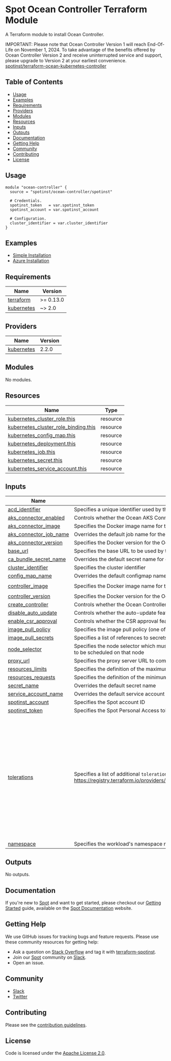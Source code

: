 # Spot Ocean Controller Terraform Module

A Terraform module to install Ocean Controller.

IMPORTANT: Please note that Ocean Controller Version 1 will reach End-Of-Life on November 1, 2024. To take advantage of the benefits offered by Ocean Controller Version 2 and receive uninterrupted service and support, please upgrade to Version 2 at your earliest convenience. [spotinst/terraform-ocean-kubernetes-controller ](https://registry.terraform.io/modules/spotinst/kubernetes-controller/ocean)

## Table of Contents

- [Usage](#usage)
- [Examples](#examples)
- [Requirements](#requirements)
- [Providers](#providers)
- [Modules](#modules)
- [Resources](#resources)
- [Inputs](#inputs)
- [Outputs](#outputs)
- [Documentation](#documentation)
- [Getting Help](#getting-help)
- [Community](#community)
- [Contributing](#contributing)
- [License](#license)

## Usage

```hcl
module "ocean-controller" {
  source = "spotinst/ocean-controller/spotinst"

  # Credentials.
  spotinst_token   = var.spotinst_token
  spotinst_account = var.spotinst_account

  # Configuration.
  cluster_identifier = var.cluster_identifier
}
```

## Examples

- [Simple Installation](https://github.com/spotinst/terraform-spotinst-ocean-controller/tree/master/examples/simple-installation)
- [Azure Installation](https://github.com/spotinst/terraform-spotinst-ocean-controller/tree/master/examples/azure-installation)

<!-- BEGINNING OF PRE-COMMIT-TERRAFORM DOCS HOOK -->
## Requirements

| Name | Version |
|------|---------|
| <a name="requirement_terraform"></a> [terraform](#requirement\_terraform) | >= 0.13.0 |
| <a name="requirement_kubernetes"></a> [kubernetes](#requirement\_kubernetes) | ~> 2.0 |

## Providers

| Name | Version |
|------|---------|
| <a name="provider_kubernetes"></a> [kubernetes](#provider\_kubernetes) | 2.2.0 |

## Modules

No modules.

## Resources

| Name | Type |
|------|------|
| [kubernetes_cluster_role.this](https://registry.terraform.io/providers/hashicorp/kubernetes/latest/docs/resources/cluster_role) | resource |
| [kubernetes_cluster_role_binding.this](https://registry.terraform.io/providers/hashicorp/kubernetes/latest/docs/resources/cluster_role_binding) | resource |
| [kubernetes_config_map.this](https://registry.terraform.io/providers/hashicorp/kubernetes/latest/docs/resources/config_map) | resource |
| [kubernetes_deployment.this](https://registry.terraform.io/providers/hashicorp/kubernetes/latest/docs/resources/deployment) | resource |
| [kubernetes_job.this](https://registry.terraform.io/providers/hashicorp/kubernetes/latest/docs/resources/job) | resource |
| [kubernetes_secret.this](https://registry.terraform.io/providers/hashicorp/kubernetes/latest/docs/resources/secret) | resource |
| [kubernetes_service_account.this](https://registry.terraform.io/providers/hashicorp/kubernetes/latest/docs/resources/service_account) | resource |

## Inputs

| Name | Description | Type | Default                                                                                                                                                                                                                                                                                                                                                                                                                                | Required |
|------|-------------|------|----------------------------------------------------------------------------------------------------------------------------------------------------------------------------------------------------------------------------------------------------------------------------------------------------------------------------------------------------------------------------------------------------------------------------------------|:--------:|
| <a name="input_acd_identifier"></a> [acd\_identifier](#input\_acd\_identifier) | Specifies a unique identifier used by the Ocean AKS Connector when importing an AKS cluster | `string` | `null`                                                                                                                                                                                                                                                                                                                                                                                                                                 | no |
| <a name="input_aks_connector_enabled"></a> [aks\_connector\_enabled](#input\_aks\_connector\_enabled) | Controls whether the Ocean AKS Connector should be deployed (requires a valid `acd_identifier`) | `bool` | `true`                                                                                                                                                                                                                                                                                                                                                                                                                                 | no |
| <a name="input_aks_connector_image"></a> [aks\_connector\_image](#input\_aks\_connector\_image) | Specifies the Docker image name for the Ocean AKS Connector that should be deployed | `string` | `"spotinst/ocean-aks-connector"`                                                                                                                                                                                                                                                                                                                                                                                                       | no |
| <a name="input_aks_connector_job_name"></a> [aks\_connector\_job\_name](#input\_aks\_connector\_job\_name) | Overrides the default job name for the Ocean AKS Connector | `string` | `null`                                                                                                                                                                                                                                                                                                                                                                                                                                 | no |
| <a name="input_aks_connector_version"></a> [aks\_connector\_version](#input\_aks\_connector\_version) | Specifies the Docker version for the Ocean AKS Connector that should be deployed | `string` | `"1.0.8"`                                                                                                                                                                                                                                                                                                                                                                                                                              | no |
| <a name="input_base_url"></a> [base\_url](#input\_base\_url) | Specifies the base URL to be used by the HTTP client | `string` | `""`                                                                                                                                                                                                                                                                                                                                                                                                                                   | no |
| <a name="input_ca_bundle_secret_name"></a> [ca\_bundle\_secret\_name](#input\_ca\_bundle\_secret\_name) | Overrides the default secret name for custom CA bundle | `string` | `null`                                                                                                                                                                                                                                                                                                                                                                                                                                 | no |
| <a name="input_cluster_identifier"></a> [cluster\_identifier](#input\_cluster\_identifier) | Specifies the cluster identifier | `string` | n/a                                                                                                                                                                                                                                                                                                                                                                                                                                    | yes |
| <a name="input_config_map_name"></a> [config\_map\_name](#input\_config\_map\_name) | Overrides the default configmap name | `string` | `null`                                                                                                                                                                                                                                                                                                                                                                                                                                 | no |
| <a name="input_controller_image"></a> [controller\_image](#input\_controller\_image) | Specifies the Docker image name for the Ocean Controller that should be deployed | `string` | `"gcr.io/spotinst-artifacts/kubernetes-cluster-controller"`                                                                                                                                                                                                                                                                                                                                                                            | no |
| <a name="input_controller_version"></a> [controller\_version](#input\_controller\_version) | Specifies the Docker version for the Ocean Controller that should be deployed | `string` | `"1.0.101"`                                                                                                                                                                                                                                                                                                                                                                                                                            | no |
| <a name="input_create_controller"></a> [create\_controller](#input\_create\_controller) | Controls whether the Ocean Controller should be deployed (it affects all resources) | `bool` | `true`                                                                                                                                                                                                                                                                                                                                                                                                                                 | no |
| <a name="input_disable_auto_update"></a> [disable\_auto\_update](#input\_disable\_auto\_update) | Controls whether the auto-update feature should be disabled | `bool` | `false`                                                                                                                                                                                                                                                                                                                                                                                                                                | no |
| <a name="input_enable_csr_approval"></a> [enable\_csr\_approval](#input\_enable\_csr\_approval) | Controls whether the CSR approval feature should be enabled | `bool` | `false`                                                                                                                                                                                                                                                                                                                                                                                                                                | no |
| <a name="input_image_pull_policy"></a> [image\_pull\_policy](#input\_image\_pull\_policy) | Specifies the image pull policy (one of: Always, Never, IfNotPresent) | `string` | `"Always"`                                                                                                                                                                                                                                                                                                                                                                                                                             | no |
| <a name="input_image_pull_secrets"></a> [image\_pull\_secrets](#input\_image\_pull\_secrets) | Specifies a list of references to secrets in the same namespace to use for pulling the image | `list(string)` | `[]`                                                                                                                                                                                                                                                                                                                                                                                                                                   | no |
| <a name="input_node_selector"></a> [node\_selector](#input\_node\_selector) | Specifies the node selector which must match a node's labels for the Ocean Controller resources to be scheduled on that node | `map(string)` | `null`                                                                                                                                                                                                                                                                                                                                                                                                                                 | no |
| <a name="input_proxy_url"></a> [proxy\_url](#input\_proxy\_url) | Specifies the proxy server URL to communicate through | `string` | `""`                                                                                                                                                                                                                                                                                                                                                                                                                                   | no |
| <a name="input_resources_limits"></a> [resources\_limits](#input\_resources\_limits) | Specifies the definition of the maximum amount of compute resources allowed | `map(any)` | `null`                                                                                                                                                                                                                                                                                                                                                                                                                                 | no |
| <a name="input_resources_requests"></a> [resources\_requests](#input\_resources\_requests) | Specifies the definition of the minimum amount of compute resources required | `map(any)` | `null`                                                                                                                                                                                                                                                                                                                                                                                                                                 | no |
| <a name="input_secret_name"></a> [secret\_name](#input\_secret\_name) | Overrides the default secret name | `string` | `null`                                                                                                                                                                                                                                                                                                                                                                                                                                 | no |
| <a name="input_service_account_name"></a> [service\_account\_name](#input\_service\_account\_name) | Overrides the default service account name | `string` | `null`                                                                                                                                                                                                                                                                                                                                                                                                                                 | no |
| <a name="input_spotinst_account"></a> [spotinst\_account](#input\_spotinst\_account) | Specifies the Spot account ID | `string` | n/a                                                                                                                                                                                                                                                                                                                                                                                                                                    | yes |
| <a name="input_spotinst_token"></a> [spotinst\_token](#input\_spotinst\_token) | Specifies the Spot Personal Access token | `string` | n/a                                                                                                                                                                                                                                                                                                                                                                                                                                    | yes |
| <a name="input_tolerations"></a> [tolerations](#input\_tolerations) | Specifies a list of additional `toleration` objects, see: https://registry.terraform.io/providers/hashicorp/kubernetes/latest/docs/resources/pod#toleration | `list(any)` | <pre>[<br>  {<br>    "effect": "NoExecute",<br>    "key": "node.kubernetes.io/not-ready",<br>    "operator": "Exists",<br>    "toleration_seconds": 150<br>  },<br>  {<br>    "effect": "NoExecute",<br>    "key": "node.kubernetes.io/unreachable",<br>    "operator": "Exists",<br>    "toleration_seconds": 150<br>  },<br>  {<br>    "key": "node-role.kubernetes.io/control-plane",<br>    "operator": "Exists"<br>  }<br>]</pre> | no |
| <a name="namespace"></a> [namespace](#namespace) | Specifies the workload's namespace name | `string` | kube-system                                                                                                                                                                                                                                                                                                                                                                                                                            | no |

## Outputs

No outputs.
<!-- END OF PRE-COMMIT-TERRAFORM DOCS HOOK -->

## Documentation

If you're new to [Spot](https://spot.io/) and want to get started, please checkout our [Getting Started](https://docs.spot.io/connect-your-cloud-provider/) guide, available on the [Spot Documentation](https://docs.spot.io/) website.

## Getting Help

We use GitHub issues for tracking bugs and feature requests. Please use these community resources for getting help:

- Ask a question on [Stack Overflow](https://stackoverflow.com/) and tag it with [terraform-spotinst](https://stackoverflow.com/questions/tagged/terraform-spotinst/).
- Join our [Spot](https://spot.io/) community on [Slack](http://slack.spot.io/).
- Open an issue.

## Community

- [Slack](http://slack.spot.io/)
- [Twitter](https://twitter.com/spot_hq/)

## Contributing

Please see the [contribution guidelines](CONTRIBUTING.md).

## License

Code is licensed under the [Apache License 2.0](LICENSE).
